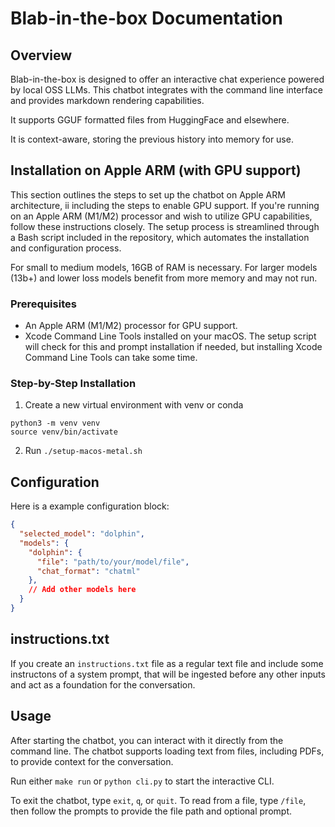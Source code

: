 # Blab-in-the-box Documentation

## Overview

Blab-in-the-box is designed to offer an interactive chat experience powered by local OSS LLMs. This chatbot integrates with the command line interface and provides markdown rendering capabilities.

It supports GGUF formatted files from HuggingFace and elsewhere.

It is context-aware, storing the previous history into memory for use.

## Installation on Apple ARM (with GPU support)

This section outlines the steps to set up the chatbot on Apple ARM architecture, ii including the steps to enable GPU support. If you're running on an Apple ARM (M1/M2) processor and wish to utilize GPU capabilities, follow these instructions closely. The setup process is streamlined through a Bash script included in the repository, which automates the installation and configuration process.

For small to medium models, 16GB of RAM is necessary. For larger models (13b+) and lower loss models benefit from more memory and may not run.

### Prerequisites

- An Apple ARM (M1/M2) processor for GPU support.
- Xcode Command Line Tools installed on your macOS. The setup script will check for this and prompt installation if needed, but installing Xcode Command Line Tools can take some time.

### Step-by-Step Installation

1. Create a new virtual environment with venv or conda

```shell
python3 -m venv venv
source venv/bin/activate
```

2. Run `./setup-macos-metal.sh`

## Configuration

Here is a example configuration block:

```json
{
  "selected_model": "dolphin",
  "models": {
    "dolphin": {
      "file": "path/to/your/model/file",
      "chat_format": "chatml"
    },
    // Add other models here
  }
}
```

## instructions.txt

If you create an `instructions.txt` file as a regular text file and include some instructons of a system prompt, that will be ingested before any other inputs and act as a foundation for the conversation.

## Usage

After starting the chatbot, you can interact with it directly from the command line. The chatbot supports loading text from files, including PDFs, to provide context for the conversation.

Run either `make run` or `python cli.py` to start the interactive CLI.

To exit the chatbot, type `exit`, `q`, or `quit`.
To read from a file, type `/file`, then follow the prompts to provide the file path and optional prompt.
